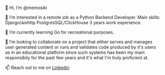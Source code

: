 👋 Hi, I’m @memosiki

👀 I’m interested in a remote job as a Python Backend Developer. Main skills: Django/aiohttp PostgresSQL/ClickHouse 3 years work experience.

🌱 I’m currently learning Go for recreational purposes.

💞️ I’m looking to collaborate on a project that either serves and manages user generated content or runs and validates
code produced by it's users as in an educational platform 
since such systems has been my main responsibily for the past few years and it's what I'm truly proficient at.

📫 Reach out to me on [Linkedin](https://www.linkedin.com/in/konstantin-lukashkin/)

<!---
memosiki/memosiki is a ✨ special ✨ repository because its `README.md` (this file) appears on your GitHub profile.
You can click the Preview link to take a look at your changes.
--->
